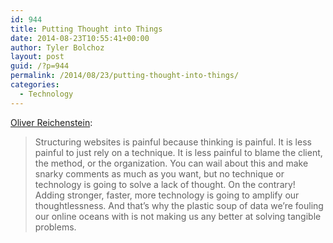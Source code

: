 ```yaml
---
id: 944
title: Putting Thought into Things
date: 2014-08-23T10:55:41+00:00
author: Tyler Bolchoz
layout: post
guid: /?p=944
permalink: /2014/08/23/putting-thought-into-things/
categories:
  - Technology
---
```

[Oliver Reichenstein](http://ia.net/blog/putting-thought-into-things/ "Putting Thought into Things"):

> Structuring websites is painful because thinking is painful. It is less painful to just rely on a technique. It is less painful to blame the client, the method, or the organization. You can wail about this and make snarky comments as much as you want, but no technique or technology is going to solve a lack of thought. On the contrary! Adding stronger, faster, more technology is going to amplify our thoughtlessness. And that’s why the plastic soup of data we’re fouling our online oceans with is not making us any better at solving tangible problems.
